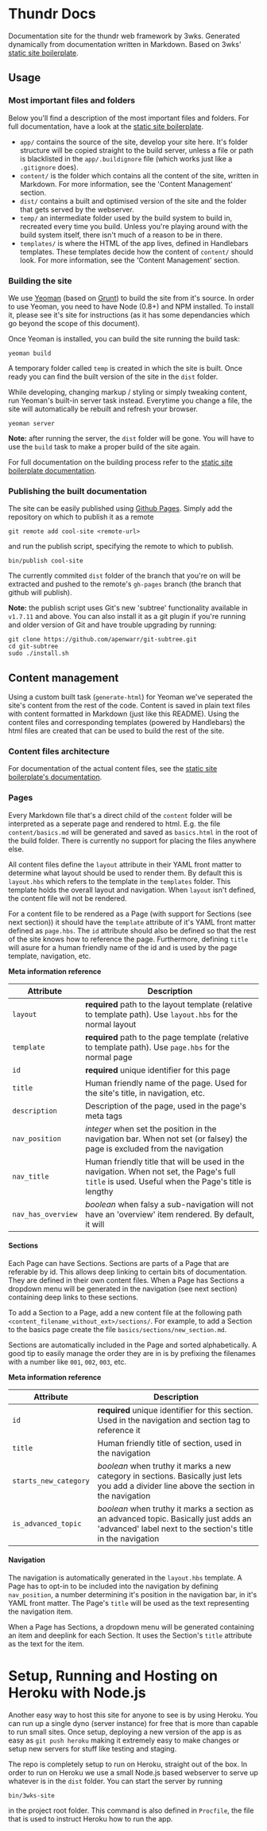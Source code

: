 # Thundr Docs
Documentation site for the thundr web framework by 3wks. Generated dynamically from documentation written in Markdown. Based on 3wks' [static site boilerplate][1].


## Usage

### Most important files and folders

Below you'll find a description of the most important files and folders. For full documentation, have a look at the [static site boilerplate][1].

- `app/` contains the source of the site, develop your site here. It's folder structure will be copied straight to the build server, unless a file or path is blacklisted in the `app/.buildignore` file (which works just like a `.gitignore` does).
- `content/` is the folder which contains all the content of the site, written in Markdown. For more information, see the 'Content Management' section.
- `dist/` contains a built and optimised version of the site and the folder that gets served by the webserver.
- `temp/` an intermediate folder used by the build system to build in, recreated every time you build. Unless you're playing around with the build system itself, there isn't much of a reason to be in there.
- `templates/` is where the HTML of the app lives, defined in Handlebars templates. These templates decide how the content of `content/` should look. For more information, see the 'Content Management' section.

### Building the site

We use [Yeoman](http://yeoman.io/) (based on [Grunt](http://gruntjs.com/)) to build the site from it's source. In order to use Yeoman, you need to have Node (0.8+) and NPM installed. To install it, please see it's site for instructions (as it has some dependancies which go beyond the scope of this document).

Once Yeoman is installed, you can build the site running the build task:

```
yeoman build
```

A temporary folder called `temp` is created in which the site is built. Once ready you can find the built version of the site in the `dist` folder.

While developing, changing markup / styling or simply tweaking content, run Yeoman's built-in server task instead. Everytime you change a file, the site will automatically be rebuilt and refresh your browser.

```
yeoman server
```

**Note:** after running the server, the `dist` folder will be gone. You will have to use the `build` task to make a proper build of the site again.

For full documentation on the building process refer to the [static site boilerplate documentation][1].


### Publishing the built documentation

The site can be easily published using [Github Pages](http://pages.github.com/). Simply add the repository on which to publish it as a remote

```
git remote add cool-site <remote-url>
```

and run the publish script, specifying the remote to which to publish.

```
bin/publish cool-site
```

The currently commited `dist` folder of the branch that you're on will be extracted and pushed to the remote's `gh-pages` branch (the branch that github will publish).

**Note:** the publish script uses Git's new 'subtree' functionality available in `v1.7.11` and above. You can also install it as a git plugin if you're running and older version of Git and have trouble upgrading by running:

```
git clone https://github.com/apenwarr/git-subtree.git
cd git-subtree
sudo ./install.sh
```

## Content management

Using a custom built task (`generate-html`) for Yeoman we've seperated the site's content from the rest of the code. Content is saved in plain text files with content formatted in Markdown (just like this README). Using the content files and corresponding templates (powered by Handlebars) the html files are created that can be used to build the rest of the site.

### Content files architecture

For documentation of the actual content files, see the [static site boilerplate's documentation][1].

### Pages

Every Markdown file that's a direct child of the `content` folder will be interpreted as a seperate page and rendered to html. E.g. the file `content/basics.md` will be generated and saved as `basics.html` in the root of the build folder. There is currently no support for placing the files anywhere else.

All content files define the `layout` attribute in their YAML front matter to determine what layout should be used to render them. By default this is `layout.hbs` which refers to the template in the `templates` folder. This template holds the overall layout and navigation. When `layout` isn't defined, the content file will not be rendered.

For a content file to be rendered as a Page (with support for Sections (see next section)) it should have the `template` attribute of it's YAML front matter defined as `page.hbs`. The `id` attribute should also be defined so that the rest of the site knows how to reference the page. Furthermore, defining `title` will asure for a human friendly name of the id and is used by the page template, navigation, etc.

**Meta information reference**

| Attribute 		| Description
| ----------------- | -------------------------------
| `layout`			| **required** path to the layout template (relative to template path). Use `layout.hbs` for the normal layout 
| `template`		| **required** path to the page template (relative to template path). Use `page.hbs` for the normal page
| `id` 				| **required** unique identifier for this page
| `title` 			| Human friendly name of the page. Used for the site's title, in navigation, etc.
| `description`		| Description of the page, used in the page's meta tags
| `nav_position`	| *integer* when set the position in the navigation bar. When not set (or falsey) the page is excluded from the navigation
| `nav_title`		| Human friendly title that will be used in the navigation. When not set, the Page's full `title` is used. Useful when the Page's title is lengthy
| `nav_has_overview` | *boolean* when falsy a sub-navigation will not have an 'overview' item rendered. By default, it will


#### Sections

Each Page can have Sections. Sections are parts of a Page that are referable by id. This allows deep linking to certain bits of documentation. They are defined in their own content files. When a Page has Sections a dropdown menu will be generated in the navigation (see next section) containing deep links to these sections.

To add a Section to a Page, add a new content file at the following path `<content_filename_without_ext>/sections/`. For example, to add a Section to the basics page create the file `basics/sections/new_section.md`.

Sections are automatically included in the Page and sorted alphabetically. A good tip to easily manage the order they are in is by prefixing the filenames with a number like `001`, `002`, `003`, etc.

**Meta information reference**

| Attribute 		| Description
| ----------------- | -------------------------------
| `id`				| **required** unique identifier for this section. Used in the navigation and section tag to reference it
| `title`			| Human friendly title of section, used in the navigation
| `starts_new_category` | *boolean* when truthy it marks a new category in sections. Basically just lets you add a divider line above the section in the navigation
| `is_advanced_topic` | *boolean* when truthy it marks a section as an advanced topic. Basically just adds an 'advanced' label next to the section's title in the navigation


#### Navigation 

The navigation is automatically generated in the `layout.hbs` template. A Page has to opt-in to be included into the navigation by defining `nav_position`, a number determining it's position in the navigation bar, in it's YAML front matter. The Page's `title` will be used as the text representing the navigation item.

When a Page has Sections, a dropdown menu will be generated containing an item and deeplink for each Section. It uses the Section's `title` attribute as the text for the item.


# Setup, Running and Hosting on Heroku with Node.js
Another easy way to host this site for anyone to see is by using Heroku. You can run up a single dyno (server instance) for free that is more than capable to run small sites. Once setup, deploying a new version of the app is as easy as `git push heroku` making it extremely easy to make changes or setup new servers for stuff like testing and staging.

The repo is completely setup to run on Heroku, straight out of the box. In order to run on Heroku we use a small Node.js based webserver to serve up whatever is in the `dist` folder. You can start the server by running

```
bin/3wks-site
```

in the project root folder. This command is also defined in `Procfile`, the file that is used to instruct Heroku how to run the app.


[1]: https://github.com/3wks/static-site-boilerplate

